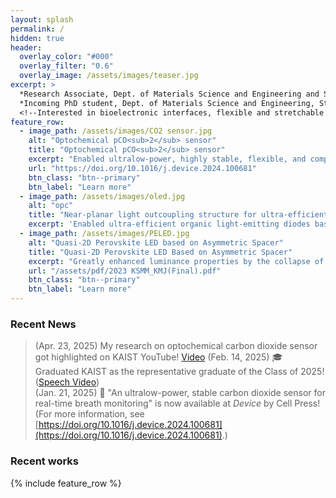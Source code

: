 ```yaml
---
layout: splash
permalink: /
hidden: true
header:
  overlay_color: "#000"
  overlay_filter: "0.6"
  overlay_image: /assets/images/teaser.jpg
excerpt: >
  *Research Associate, Dept. of Materials Science and Engineering and School of Electrical Engineering, KAIST, Republic of Korea.*<br />
  *Incoming PhD student, Dept. of Materials Science and Engineering, Stanford University, CA.*<br />
  <!--Interested in bioelectronic interfaces, flexible and stretchable (opto)electronics, and their biomedical applications-->
feature_row:
  - image_path: /assets/images/CO2 sensor.jpg
    alt: "Optochemical pCO<sub>2</sub> sensor"
    title: "Optochemical pCO<sub>2</sub> sensor"
    excerpt: "Enabled ultralow-power, highly stable, flexible, and compact pCO<sub>2</sub> sensor"
    url: "https://doi.org/10.1016/j.device.2024.100681"
    btn_class: "btn--primary"
    btn_label: "Learn more"
  - image_path: /assets/images/oled.jpg
    alt: "opc"
    title: "Near-planar light outcoupling structure for ultra-efficient organic light-emitting diodes"
    excerpt: 'Enabled ultra-efficient organic light-emitting diodes based on eclectic optical optimization. Presented at 2024 Optics and Photonics Congress (Jul. 2024). Won the Best Paper Award.'
  - image_path: /assets/images/PELED.jpg
    alt: "Quasi-2D Perovskite LED based on Asymmetric Spacer"
    title: "Quasi-2D Perovskite LED Based on Asymmetric Spacer"
    excerpt: "Greatly enhanced luminance properties by the collapse of electric potential asymmetry of the spacer molecule of quasi-2D perovskites. Presented at 2023 Fall Meeting of the Korea Institute of Metals and Materials (Nov. 2023). Won the Best Poster Presentation Award."
    url: "/assets/pdf/2023 KSMM_KMJ(Final).pdf"
    btn_class: "btn--primary"
    btn_label: "Learn more"
---
```


<!--
feature_row0:
  - image_path: /assets/images/biography/pedot.jpg
    alt: "PEDOT:PSS"
    title: "Hot-casted PEDOT:PSS Film"
    excerpt: "Enhanced electrical, optical, and morphological properties of PEDOT:PSS thin film via application of hot-casting"
    url: "https://siyss20.ungaforskare.se/MinJae.kim_report.pdf"
    btn_class: "btn--primary"
    btn_label: "Learn more"
-->
<!--
- image_path: /assets/images/biography/mandellate.PNG
  alt: "Chiroptical Magnetite Nanoparticle"
  title: "Chiroptical Magnetite Nanoparticle"
  excerpt: "Synthesis of Chiral Magnetite Nanoparticle"
  url: "/assets/pdf/magnetite.pdf"
  btn_class: "btn--primary"
  btn_label: "Learn more"
- image_path: /assets/images/biography/pedotpet.jpg
  alt: "pedotpet"
  title: "Flexible PEDOT:PSS/AgNW Thin Film"
  excerpt: "PEDOT:PSS/AgNW/PET Thin Film for Flexible Optoelectronics Applications"
  url: "/assets/pdf/irp.pdf"
  btn_class: "btn--primary"
  btn_label: "Learn more"     
-->

### Recent News

> (Apr. 23, 2025) My research on optochemical carbon dioxide sensor got highlighted on KAIST YouTube! [Video](https://youtu.be/KZSNnGvKJJ8?si=OGbS7bBJG9norrc0)
> (Feb. 14, 2025) 🎓 Graduated KAIST as the representative graduate of the Class of 2025! ([Speech Video](https://mj3259.github.io/Commencement/))  
> (Jan. 21, 2025) 📝 "An ultralow-power, stable carbon dioxide sensor for real-time breath monitoring" is now available at *Device* by Cell Press! (For more information, see [https://doi.org/10.1016/j.device.2024.100681](https://doi.org/10.1016/j.device.2024.100681).)



### Recent works
{% include feature_row %}
<!--
{% include feature_row id="feature_row0" type="left" %}
-->
